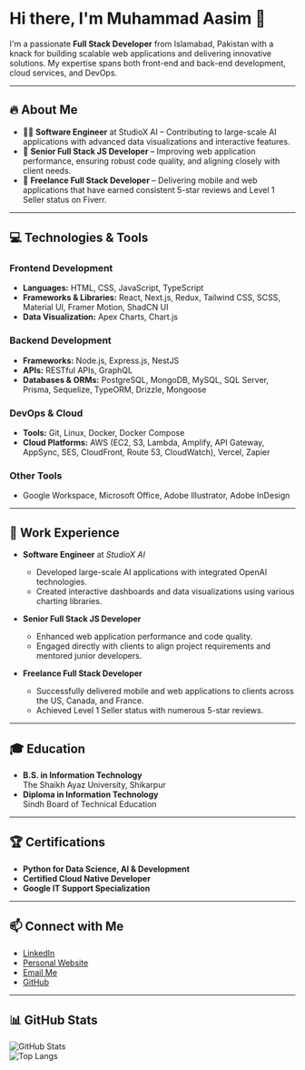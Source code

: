 # Hi there, I'm Muhammad Aasim 👋

I'm a passionate **Full Stack Developer** from Islamabad, Pakistan with a knack for building scalable web applications and delivering innovative solutions. My expertise spans both front-end and back-end development, cloud services, and DevOps.

---

## 🔥 About Me

- 👨‍💻 **Software Engineer** at StudioX AI – Contributing to large-scale AI applications with advanced data visualizations and interactive features.
- 🚀 **Senior Full Stack JS Developer** – Improving web application performance, ensuring robust code quality, and aligning closely with client needs.
- 💼 **Freelance Full Stack Developer** – Delivering mobile and web applications that have earned consistent 5-star reviews and Level 1 Seller status on Fiverr.
---

## 💻 Technologies & Tools

### Frontend Development

- **Languages:** HTML, CSS, JavaScript, TypeScript
- **Frameworks & Libraries:** React, Next.js, Redux, Tailwind CSS, SCSS, Material UI, Framer Motion, ShadCN UI
- **Data Visualization:** Apex Charts, Chart.js

### Backend Development

- **Frameworks:** Node.js, Express.js, NestJS
- **APIs:** RESTful APIs, GraphQL
- **Databases & ORMs:** PostgreSQL, MongoDB, MySQL, SQL Server, Prisma, Sequelize, TypeORM, Drizzle, Mongoose

### DevOps & Cloud

- **Tools:** Git, Linux, Docker, Docker Compose
- **Cloud Platforms:** AWS (EC2, S3, Lambda, Amplify, API Gateway, AppSync, SES, CloudFront, Route 53, CloudWatch), Vercel, Zapier

### Other Tools

- Google Workspace, Microsoft Office, Adobe Illustrator, Adobe InDesign

---

## 🏢 Work Experience

- **Software Engineer** at _StudioX AI_

  - Developed large-scale AI applications with integrated OpenAI technologies.
  - Created interactive dashboards and data visualizations using various charting libraries.

- **Senior Full Stack JS Developer**

  - Enhanced web application performance and code quality.
  - Engaged directly with clients to align project requirements and mentored junior developers.

- **Freelance Full Stack Developer**
  - Successfully delivered mobile and web applications to clients across the US, Canada, and France.
  - Achieved Level 1 Seller status with numerous 5-star reviews.

---

## 🎓 Education

- **B.S. in Information Technology**  
  The Shaikh Ayaz University, Shikarpur
- **Diploma in Information Technology**  
  Sindh Board of Technical Education

---

## 🏆 Certifications

- **Python for Data Science, AI & Development**
- **Certified Cloud Native Developer**
- **Google IT Support Specialization**

---

## 📫 Connect with Me

- [LinkedIn](https://www.linkedin.com/in/dev-aasim/)
- [Personal Website](https://www.aasim.pro/)
- [Email Me](mailto:muhammadaasimsoomro@gmail.com)
- [GitHub](https://github.com/muhammadaasim)

---

## 📊 GitHub Stats

![GitHub Stats](https://github-readme-stats.vercel.app/api?username=muhammadaasim&show_icons=true&theme=radical)  
![Top Langs](https://github-readme-stats.vercel.app/api/top-langs/?username=muhammadaasim&layout=compact)

